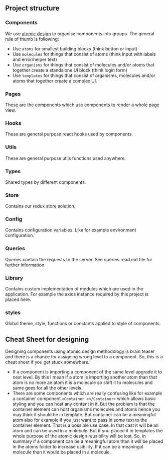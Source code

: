## Project structure

### Components

We use [atomic design](http://bradfrost.com/blog/post/atomic-web-design/) to organise components into groups. The general rule of thumb is following:

- Use `atoms` for smallest building blocks (think button or input)
- Use `molecules` for things that consist of atoms (think input with labels and error/helper text)
- Use `organisms` for things that consist of molecules and/or atoms that together create a standalone UI block (think login form)
- Use `templates` for things that consist of organisms, molecules and/or atoms that together create a complex UI. 

### Pages

These are the components which use components to render a whole page view.

### Hooks

These are general purpose react hooks used by components.

### Utils

These are general purpose utils functions used anywhere.

### Types

Shared types by different components.

### Store
Contains our redux store solution.

### Config
Contains configuration variables. Like for example environment configuration. 

### Queries
Queries contain the requests to the server. See queries read.md file for further information.

### Library
Contains custom implementation of modules which are used in the application. For example the axios instance required by this project is placed here.

### styles

Global theme, style, functions or constants applied to style of components.

## Cheat Sheet for designing

Designing components using atomic design methodology is brain teaser and there is a chance for assigning wrong level to a component. So, this is a cheat
sheet if you get stuck somewhere.
- If a component is importing a component of the same level upgrade it to next level. By this I mean if a atom is importing another atom than that atom is no
more an atom it is a molecule so shift it to molecules and same goes for all the other levels.
- There are some components which are really confusing like for example a container component `<Container ></Container>` which allows basic styling and you can 
host any content in it. But the problem is that the container element can host organisms molecules and atoms hence you may think it should be in template.
But container can be a meaningful atom also for example if you just want to pass in some text to the container element. That is a possible use case. In that
cast it will be an atom and can be used in a molecule. But if you placed it in templates the whole purpose of the atomic design reusibility will be lost. So,
in summary if a component can be a meaningful atom than it will be placed in the atoms folder to increase usibility. If it can be a meaningul molecule than
it would be placed in a molecule.


